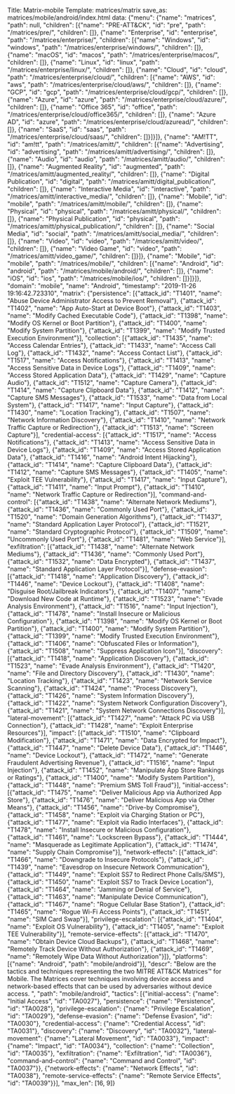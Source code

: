 Title: Matrix-mobile
Template: matrices/matrix
save_as: matrices/mobile/android/index.html
data: {"menu": {"name": "matrices", "path": null, "children": [{"name": "PRE-ATT&CK", "id": "pre", "path": "/matrices/pre/", "children": []}, {"name": "Enterprise", "id": "enterprise", "path": "/matrices/enterprise/", "children": [{"name": "Windows", "id": "windows", "path": "/matrices/enterprise/windows/", "children": []}, {"name": "macOS", "id": "macos", "path": "/matrices/enterprise/macos/", "children": []}, {"name": "Linux", "id": "linux", "path": "/matrices/enterprise/linux/", "children": []}, {"name": "Cloud", "id": "cloud", "path": "/matrices/enterprise/cloud/", "children": [{"name": "AWS", "id": "aws", "path": "/matrices/enterprise/cloud/aws/", "children": []}, {"name": "GCP", "id": "gcp", "path": "/matrices/enterprise/cloud/gcp/", "children": []}, {"name": "Azure", "id": "azure", "path": "/matrices/enterprise/cloud/azure/", "children": []}, {"name": "Office 365", "id": "office", "path": "/matrices/enterprise/cloud/office365/", "children": []}, {"name": "Azure AD", "id": "azure", "path": "/matrices/enterprise/cloud/azuread/", "children": []}, {"name": "SaaS", "id": "saas", "path": "/matrices/enterprise/cloud/saas/", "children": []}]}]}, {"name": "AM!TT", "id": "am!tt", "path": "/matrices/amitt/", "children": [{"name": "Advertising", "id": "advertising", "path": "/matrices/amitt/advertising/", "children": []}, {"name": "Audio", "id": "audio", "path": "/matrices/amitt/audio/", "children": []}, {"name": "Augmented Reality", "id": "augmented", "path": "/matrices/amitt/augmented_reality/", "children": []}, {"name": "Digital Publication", "id": "digital", "path": "/matrices/amitt/digital_publication/", "children": []}, {"name": "Interactive Media", "id": "interactive", "path": "/matrices/amitt/interactive_media/", "children": []}, {"name": "Mobile", "id": "mobile", "path": "/matrices/amitt/mobile/", "children": []}, {"name": "Physical", "id": "physical", "path": "/matrices/amitt/physical/", "children": []}, {"name": "Physical Publication", "id": "physical", "path": "/matrices/amitt/physical_publication/", "children": []}, {"name": "Social Media", "id": "social", "path": "/matrices/amitt/social_media/", "children": []}, {"name": "Video", "id": "video", "path": "/matrices/amitt/video/", "children": []}, {"name": "Video Game", "id": "video", "path": "/matrices/amitt/video_game/", "children": []}]}, {"name": "Mobile", "id": "mobile", "path": "/matrices/mobile/", "children": [{"name": "Android", "id": "android", "path": "/matrices/mobile/android/", "children": []}, {"name": "iOS", "id": "ios", "path": "/matrices/mobile/ios/", "children": []}]}]}, "domain": "mobile", "name": "Android", "timestamp": "2019-11-26 19:16:42.723310", "matrix": {"persistence": [{"attack_id": "T1401", "name": "Abuse Device Administrator Access to Prevent Removal"}, {"attack_id": "T1402", "name": "App Auto-Start at Device Boot"}, {"attack_id": "T1403", "name": "Modify Cached Executable Code"}, {"attack_id": "T1398", "name": "Modify OS Kernel or Boot Partition"}, {"attack_id": "T1400", "name": "Modify System Partition"}, {"attack_id": "T1399", "name": "Modify Trusted Execution Environment"}], "collection": [{"attack_id": "T1435", "name": "Access Calendar Entries"}, {"attack_id": "T1433", "name": "Access Call Log"}, {"attack_id": "T1432", "name": "Access Contact List"}, {"attack_id": "T1517", "name": "Access Notifications"}, {"attack_id": "T1413", "name": "Access Sensitive Data in Device Logs"}, {"attack_id": "T1409", "name": "Access Stored Application Data"}, {"attack_id": "T1429", "name": "Capture Audio"}, {"attack_id": "T1512", "name": "Capture Camera"}, {"attack_id": "T1414", "name": "Capture Clipboard Data"}, {"attack_id": "T1412", "name": "Capture SMS Messages"}, {"attack_id": "T1533", "name": "Data from Local System"}, {"attack_id": "T1417", "name": "Input Capture"}, {"attack_id": "T1430", "name": "Location Tracking"}, {"attack_id": "T1507", "name": "Network Information Discovery"}, {"attack_id": "T1410", "name": "Network Traffic Capture or Redirection"}, {"attack_id": "T1513", "name": "Screen Capture"}], "credential-access": [{"attack_id": "T1517", "name": "Access Notifications"}, {"attack_id": "T1413", "name": "Access Sensitive Data in Device Logs"}, {"attack_id": "T1409", "name": "Access Stored Application Data"}, {"attack_id": "T1416", "name": "Android Intent Hijacking"}, {"attack_id": "T1414", "name": "Capture Clipboard Data"}, {"attack_id": "T1412", "name": "Capture SMS Messages"}, {"attack_id": "T1405", "name": "Exploit TEE Vulnerability"}, {"attack_id": "T1417", "name": "Input Capture"}, {"attack_id": "T1411", "name": "Input Prompt"}, {"attack_id": "T1410", "name": "Network Traffic Capture or Redirection"}], "command-and-control": [{"attack_id": "T1438", "name": "Alternate Network Mediums"}, {"attack_id": "T1436", "name": "Commonly Used Port"}, {"attack_id": "T1520", "name": "Domain Generation Algorithms"}, {"attack_id": "T1437", "name": "Standard Application Layer Protocol"}, {"attack_id": "T1521", "name": "Standard Cryptographic Protocol"}, {"attack_id": "T1509", "name": "Uncommonly Used Port"}, {"attack_id": "T1481", "name": "Web Service"}], "exfiltration": [{"attack_id": "T1438", "name": "Alternate Network Mediums"}, {"attack_id": "T1436", "name": "Commonly Used Port"}, {"attack_id": "T1532", "name": "Data Encrypted"}, {"attack_id": "T1437", "name": "Standard Application Layer Protocol"}], "defense-evasion": [{"attack_id": "T1418", "name": "Application Discovery"}, {"attack_id": "T1446", "name": "Device Lockout"}, {"attack_id": "T1408", "name": "Disguise Root/Jailbreak Indicators"}, {"attack_id": "T1407", "name": "Download New Code at Runtime"}, {"attack_id": "T1523", "name": "Evade Analysis Environment"}, {"attack_id": "T1516", "name": "Input Injection"}, {"attack_id": "T1478", "name": "Install Insecure or Malicious Configuration"}, {"attack_id": "T1398", "name": "Modify OS Kernel or Boot Partition"}, {"attack_id": "T1400", "name": "Modify System Partition"}, {"attack_id": "T1399", "name": "Modify Trusted Execution Environment"}, {"attack_id": "T1406", "name": "Obfuscated Files or Information"}, {"attack_id": "T1508", "name": "Suppress Application Icon"}], "discovery": [{"attack_id": "T1418", "name": "Application Discovery"}, {"attack_id": "T1523", "name": "Evade Analysis Environment"}, {"attack_id": "T1420", "name": "File and Directory Discovery"}, {"attack_id": "T1430", "name": "Location Tracking"}, {"attack_id": "T1423", "name": "Network Service Scanning"}, {"attack_id": "T1424", "name": "Process Discovery"}, {"attack_id": "T1426", "name": "System Information Discovery"}, {"attack_id": "T1422", "name": "System Network Configuration Discovery"}, {"attack_id": "T1421", "name": "System Network Connections Discovery"}], "lateral-movement": [{"attack_id": "T1427", "name": "Attack PC via USB Connection"}, {"attack_id": "T1428", "name": "Exploit Enterprise Resources"}], "impact": [{"attack_id": "T1510", "name": "Clipboard Modification"}, {"attack_id": "T1471", "name": "Data Encrypted for Impact"}, {"attack_id": "T1447", "name": "Delete Device Data"}, {"attack_id": "T1446", "name": "Device Lockout"}, {"attack_id": "T1472", "name": "Generate Fraudulent Advertising Revenue"}, {"attack_id": "T1516", "name": "Input Injection"}, {"attack_id": "T1452", "name": "Manipulate App Store Rankings or Ratings"}, {"attack_id": "T1400", "name": "Modify System Partition"}, {"attack_id": "T1448", "name": "Premium SMS Toll Fraud"}], "initial-access": [{"attack_id": "T1475", "name": "Deliver Malicious App via Authorized App Store"}, {"attack_id": "T1476", "name": "Deliver Malicious App via Other Means"}, {"attack_id": "T1456", "name": "Drive-by Compromise"}, {"attack_id": "T1458", "name": "Exploit via Charging Station or PC"}, {"attack_id": "T1477", "name": "Exploit via Radio Interfaces"}, {"attack_id": "T1478", "name": "Install Insecure or Malicious Configuration"}, {"attack_id": "T1461", "name": "Lockscreen Bypass"}, {"attack_id": "T1444", "name": "Masquerade as Legitimate Application"}, {"attack_id": "T1474", "name": "Supply Chain Compromise"}], "network-effects": [{"attack_id": "T1466", "name": "Downgrade to Insecure Protocols"}, {"attack_id": "T1439", "name": "Eavesdrop on Insecure Network Communication"}, {"attack_id": "T1449", "name": "Exploit SS7 to Redirect Phone Calls/SMS"}, {"attack_id": "T1450", "name": "Exploit SS7 to Track Device Location"}, {"attack_id": "T1464", "name": "Jamming or Denial of Service"}, {"attack_id": "T1463", "name": "Manipulate Device Communication"}, {"attack_id": "T1467", "name": "Rogue Cellular Base Station"}, {"attack_id": "T1465", "name": "Rogue Wi-Fi Access Points"}, {"attack_id": "T1451", "name": "SIM Card Swap"}], "privilege-escalation": [{"attack_id": "T1404", "name": "Exploit OS Vulnerability"}, {"attack_id": "T1405", "name": "Exploit TEE Vulnerability"}], "remote-service-effects": [{"attack_id": "T1470", "name": "Obtain Device Cloud Backups"}, {"attack_id": "T1468", "name": "Remotely Track Device Without Authorization"}, {"attack_id": "T1469", "name": "Remotely Wipe Data Without Authorization"}]}, "platforms": [{"name": "Android", "path": "mobile/android"}], "descr": "Below are the tactics and techniques representing the two MITRE ATT&CK Matrices&trade; for Mobile. The Matrices cover techniques involving device access and network-based effects that can be used by adversaries without device access. ", "path": "mobile/android", "tactics": [{"initial-access": {"name": "Initial Access", "id": "TA0027"}, "persistence": {"name": "Persistence", "id": "TA0028"}, "privilege-escalation": {"name": "Privilege Escalation", "id": "TA0029"}, "defense-evasion": {"name": "Defense Evasion", "id": "TA0030"}, "credential-access": {"name": "Credential Access", "id": "TA0031"}, "discovery": {"name": "Discovery", "id": "TA0032"}, "lateral-movement": {"name": "Lateral Movement", "id": "TA0033"}, "impact": {"name": "Impact", "id": "TA0034"}, "collection": {"name": "Collection", "id": "TA0035"}, "exfiltration": {"name": "Exfiltration", "id": "TA0036"}, "command-and-control": {"name": "Command and Control", "id": "TA0037"}}, {"network-effects": {"name": "Network Effects", "id": "TA0038"}, "remote-service-effects": {"name": "Remote Service Effects", "id": "TA0039"}}], "max_len": [16, 9]}
